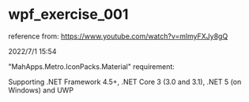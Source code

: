 # wpf_exercise_001

reference from: https://www.youtube.com/watch?v=mlmyFXJy8gQ

2022/7/1 15:54

"MahApps.Metro.IconPacks.Material" requirement:

Supporting .NET Framework 4.5+, .NET Core 3 (3.0 and 3.1), .NET 5 (on Windows) and UWP

